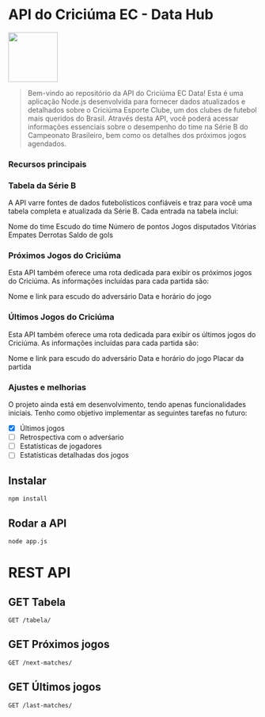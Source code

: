 # API do Criciúma EC - Data Hub

<img src="https://github.com/lucasrguidi/api-criciumaec/assets/92928460/bf0e26ac-c2e7-4b43-abb0-3299a658f115" style="width: 100px"></img>


> Bem-vindo ao repositório da API do Criciúma EC Data! Esta é uma aplicação Node.js desenvolvida para fornecer dados atualizados e detalhados sobre o Criciúma Esporte Clube, um dos clubes de futebol mais queridos do Brasil. Através desta API, você poderá acessar informações essenciais sobre o desempenho do time na Série B do Campeonato Brasileiro, bem como os detalhes dos próximos jogos agendados.

### Recursos principais


### Tabela da Série B

A API varre fontes de dados futebolísticos confiáveis e traz para você uma tabela completa e atualizada da Série B. Cada entrada na tabela inclui:

Nome do time
Escudo do time
Número de pontos
Jogos disputados
Vitórias
Empates
Derrotas
Saldo de gols


### Próximos Jogos do Criciúma

Esta API também oferece uma rota dedicada para exibir os próximos jogos do Criciúma. As informações incluídas para cada partida são:

Nome e link para escudo do adversário
Data e horário do jogo

### Últimos Jogos do Criciúma

Esta API também oferece uma rota dedicada para exibir os últimos jogos do Criciúma. As informações incluídas para cada partida são:

Nome e link para escudo do adversário
Data e horário do jogo
Placar da partida

### Ajustes e melhorias

O projeto ainda está em desenvolvimento, tendo apenas funcionalidades iniciais. Tenho como objetivo implementar as seguintes tarefas no futuro:

- [X] Últimos jogos
- [ ] Retrospectiva com o adverśario
- [ ] Estatísticas de jogadores
- [ ] Estatísticas detalhadas dos jogos

## Instalar

    npm install

## Rodar a API

    node app.js

# REST API

## GET Tabela

`GET /tabela/`

## GET Próximos jogos

`GET /next-matches/`

## GET Últimos jogos

`GET /last-matches/`